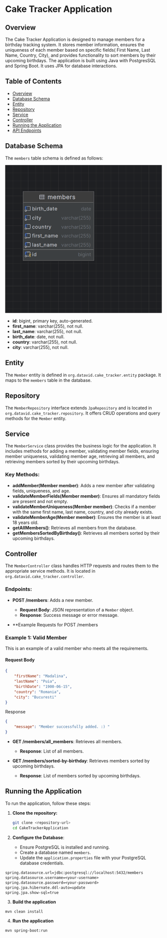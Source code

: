 
# Cake Tracker Application

## Overview

The Cake Tracker Application is designed to manage members for a birthday tracking system. It stores member information, ensures the uniqueness of each member based on specific fields( First Name, Last Name, Country, City), and provides functionality to sort members by their upcoming birthdays. The application is built using Java with PostgresSQL and Spring Boot. It uses JPA for database interactions.

## Table of Contents

- [Overview](#overview)
- [Database Schema](#database-schema)
- [Entity](#entity)
- [Repository](#repository)
- [Service](#service)
- [Controller](#controller)
- [Running the Application](#running-the-application)
- [API Endpoints](#api-endpoints)

## Database Schema

The `members` table schema is defined as follows:

![Database Schema](src/main/resources/Members_DataBase_Schema.png)

- **id**: bigint, primary key, auto-generated.
- **first_name**: varchar(255), not null.
- **last_name**: varchar(255), not null.
- **birth_date**: date, not null.
- **country**: varchar(255), not null.
- **city**: varchar(255), not null.

## Entity

The `Member` entity is defined in `org.datavid.cake_tracker.entity` package. It maps to the `members` table in the database.

## Repository

The `MemberRepository` interface extends `JpaRepository` and is located in `org.datavid.cake_tracker.repository`. It offers CRUD operations and query methods for the `Member` entity.

## Service

The `MemberService` class provides the business logic for the application. It includes methods for adding a member, validating member fields, ensuring member uniqueness, validating member age, retrieving all members, and retrieving members sorted by their upcoming birthdays.

### Key Methods:

- **addMember(Member member)**: Adds a new member after validating fields, uniqueness, and age.
- **validateMemberFields(Member member)**: Ensures all mandatory fields are present and not empty.
- **validateMemberUniqueness(Member member)**: Checks if a member with the same first name, last name, country, and city already exists.
- **validateMemberAge(Member member)**: Ensures the member is at least 18 years old.
- **getAllMembers()**: Retrieves all members from the database.
- **getMembersSortedByBirthday()**: Retrieves all members sorted by their upcoming birthdays.

## Controller

The `MemberController` class handles HTTP requests and routes them to the appropriate service methods. It is located in `org.datavid.cake_tracker.controller`.

### Endpoints:

- **POST /members**: Adds a new member.
    - **Request Body**: JSON representation of a `Member` object.
    - **Response**: Success message or error message.

- **Example Requests for POST /members

### Example 1: Valid Member
This is an example of a valid member who meets all the requirements.

#### Request Body
```json
{
    "firstName": "Madalina",
    "lastName": "Puia",
    "birthDate": "1900-06-15",
    "country": "Romania",
    "city": "Bucuresti"
}

```
Response
```json
{
    "message": "Member successfully added. :) "
}
```

- **GET /members/all_members**: Retrieves all members.
  - **Response**: List of all members.

- **GET /members/sorted-by-birthday**: Retrieves members sorted by upcoming birthdays.
  - **Response**: List of members sorted by upcoming birthdays.

## Running the Application

To run the application, follow these steps:

1. **Clone the repository:**
   ```bash
   git clone <repository-url>
   cd CakeTrackerApplication
   ```

2. **Configure the Database**:
   - Ensure PostgreSQL is installed and running.
   - Create a database named `members`.
   - Update the `application.properties` file with your PostgreSQL database credentials.


```properties
spring.datasource.url=jdbc:postgresql://localhost:5432/members
spring.datasource.username=<your-username>
spring.datasource.password=<your-password>
spring.jpa.hibernate.ddl-auto=update
spring.jpa.show-sql=true
```

3. **Build the application**
```bash
mvn clean install
```
4. **Run the application**
```bash
mvn spring-boot:run
```

